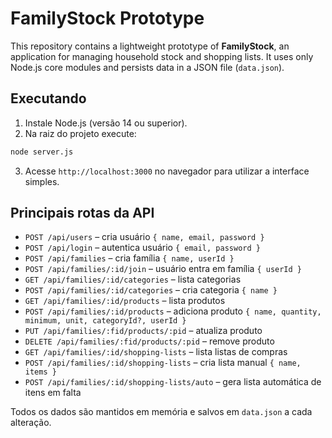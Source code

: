 # FamilyStock Prototype

This repository contains a lightweight prototype of **FamilyStock**, an application for managing household stock and shopping lists. It uses only Node.js core modules and persists data in a JSON file (`data.json`).

## Executando

1. Instale Node.js (versão 14 ou superior).
2. Na raiz do projeto execute:

```bash
node server.js
```

3. Acesse `http://localhost:3000` no navegador para utilizar a interface simples.

## Principais rotas da API

- `POST /api/users` – cria usuário `{ name, email, password }`
- `POST /api/login` – autentica usuário `{ email, password }`
- `POST /api/families` – cria família `{ name, userId }`
- `POST /api/families/:id/join` – usuário entra em família `{ userId }`
- `GET /api/families/:id/categories` – lista categorias
- `POST /api/families/:id/categories` – cria categoria `{ name }`
- `GET /api/families/:id/products` – lista produtos
- `POST /api/families/:id/products` – adiciona produto `{ name, quantity, minimum, unit, categoryId?, userId }`
- `PUT /api/families/:fid/products/:pid` – atualiza produto
- `DELETE /api/families/:fid/products/:pid` – remove produto
- `GET /api/families/:id/shopping-lists` – lista listas de compras
- `POST /api/families/:id/shopping-lists` – cria lista manual `{ name, items }`
- `POST /api/families/:id/shopping-lists/auto` – gera lista automática de itens em falta

Todos os dados são mantidos em memória e salvos em `data.json` a cada alteração.
